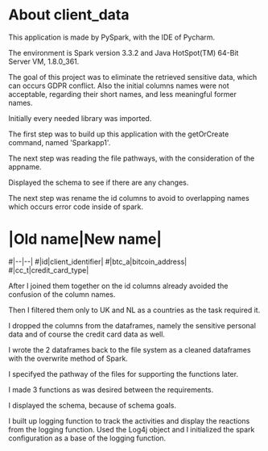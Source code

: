 # About client_data

This application is made by PySpark, with the IDE of Pycharm.

The environment is Spark version 3.3.2 and Java HotSpot(TM) 64-Bit Server VM, 1.8.0_361.

The goal of this project was to eliminate the retrieved sensitive data, which can occurs GDPR conflict. Also the initial columns names were not acceptable, regarding their short names, and less meaningful former names.

Initially every needed library was imported.

The first step was to build up this application with the getOrCreate command, named 'Sparkapp1'.

The next step was reading the file pathways, with the consideration of the appname.

Displayed the schema to see if there are any changes.

The next step was rename the id columns to avoid to overlapping names which occurs error code inside of spark.
# |Old name|New name|
#|--|--|
#|id|client_identifier|
#|btc_a|bitcoin_address|
#|cc_t|credit_card_type|

After I joined them together on the id columns already avoided the confusion of the column names.

Then I filtered them only to UK and NL as a countries as the task required it.

I dropped the columns from the dataframes, namely the sensitive personal data and of course the credit card data as well.

I wrote the 2 dataframes back to the file system as a cleaned dataframes with the overwrite method of Spark.

I specifyed the pathway of the files for supporting the functions later.

I made 3 functions as was desired between the requirements.

I displayed the schema, because of schema goals.

I built up logging function to track the activities and display the reactions from the logging function.
Used the Log4j object and I initialized the spark configuration as a base of the logging function.

